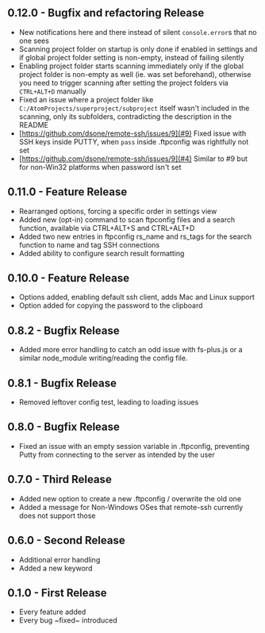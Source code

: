 ## 0.12.0 - Bugfix and refactoring Release
* New notifications here and there instead of silent `console.error`s that no one sees
* Scanning project folder on startup is only done if enabled in settings and if global project folder setting is non-empty, instead of failing silently
* Enabling project folder starts scanning immediately only if the global project folder is non-empty as well (ie. was set beforehand), otherwise you need to trigger scanning after setting the project folders via `CTRL+ALT+D` manually
* Fixed an issue where a project folder like `C:/AtomProjects/superproject/subproject` itself wasn't included in the scanning, only its subfolders, contradicting the description in the README
* [https://github.com/dsone/remote-ssh/issues/9](#9) Fixed issue with SSH keys inside PUTTY, when `pass` inside .ftpconfig was rightfully not set
* [https://github.com/dsone/remote-ssh/issues/9](#4) Similar to #9 but for non-Win32 platforms when password isn't set

## 0.11.0 - Feature Release
* Rearranged options, forcing a specific order in settings view
* Added new (opt-in) command to scan ftpconfig files and a search function, available via CTRL+ALT+S and CTRL+ALT+D
* Added two new entries in ftpconfig rs_name and rs_tags for the search function to name and tag SSH connections
* Added ability to configure search result formatting

## 0.10.0 - Feature Release
* Options added, enabling default ssh client, adds Mac and Linux support
* Option added for copying the password to the clipboard

## 0.8.2 - Bugfix Release
* Added more error handling to catch an odd issue with fs-plus.js or a similar node_module writing/reading the config file.

## 0.8.1 - Bugfix Release
* Removed leftover config test, leading to loading issues

## 0.8.0 - Bugfix Release
* Fixed an issue with an empty session variable in .ftpconfig, preventing Putty from connecting to the server as intended by the user

## 0.7.0 - Third Release
* Added new option to create a new .ftpconfig / overwrite the old one
* Added a message for Non-Windows OSes that remote-ssh currently does not support those

## 0.6.0 - Second Release
* Additional error handling
* Added a new keyword

## 0.1.0 - First Release
* Every feature added
* Every bug ~fixed~ introduced
